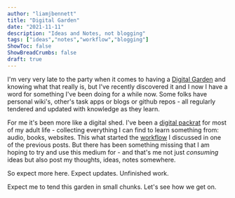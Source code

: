 ```yaml
---
author: "liamjbennett"
title: "Digital Garden"
date: "2021-11-11"
description: "Ideas and Notes, not blogging"
tags: ["ideas","notes","workflow","blogging"]
ShowToc: false
ShowBreadCrumbs: false
draft: true
---
```


I'm very very late to the party when it comes to having a [Digital Garden](https://www.technologyreview.com/2020/09/03/1007716/digital-gardens-let-you-cultivate-your-own-little-bit-of-the-internet/) and knowing what that really is, but I've recently discovered it and I now I have a word for something I've been doing for a while now. Some folks have personal wiki's, other's task apps or blogs or github repos - all regularly tendered and updated with knowledge as they learn.

For me it's been more like a digital shed. I've been a [digital packrat](https://www.cobizmag.com/the-rise-and-demise-of-the-digital-packrat/) for most of my adult life - collecting everything I can find to learn something from: audio, books, websites. This what started the [workflow](https://www.liamjbennett.me/posts/2021-08-21-explaining-my-workflow/) I discussed in one of the previous posts. But there has been something missing that I am hoping to try and use this medium for - and that's me not just *consuming* ideas but also post my thoughts, ideas, notes somewhere.

So expect more here. Expect updates. Unfinished work.

Expect me to tend this garden in small chunks. Let's see how we get on.